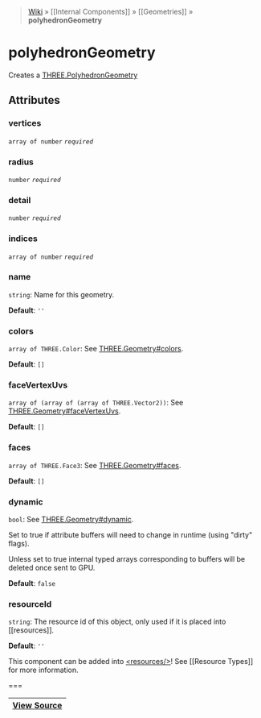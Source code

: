 > [Wiki](Home) » [[Internal Components]] » [[Geometries]] » **polyhedronGeometry**

# polyhedronGeometry

Creates a [THREE.PolyhedronGeometry](http://threejs.org/docs/#Reference/Extras.Geometries/PolyhedronGeometry)

## Attributes

### vertices
``` array of number ``` *``` required ```*

### radius
``` number ``` *``` required ```*

### detail
``` number ``` *``` required ```*

### indices
``` array of number ``` *``` required ```*

### name
``` string ```: Name for this geometry.

**Default**: `''`

### colors
``` array of THREE.Color ```: See [THREE.Geometry#colors](http://threejs.org/docs/#Reference/Core/Geometry.colors).

**Default**: `[]`

### faceVertexUvs
``` array of (array of (array of THREE.Vector2)) ```: See [THREE.Geometry#faceVertexUvs](http://threejs.org/docs/#Reference/Core/Geometry.faceVertexUvs).

**Default**: `[]`

### faces
``` array of THREE.Face3 ```: See [THREE.Geometry#faces](http://threejs.org/docs/#Reference/Core/Geometry.faces).

**Default**: `[]`

### dynamic
``` bool ```: See [THREE.Geometry#dynamic](http://threejs.org/docs/#Reference/Core/Geometry.dynamic).

Set to true if attribute buffers will need to change in runtime (using "dirty" flags).

Unless set to true internal typed arrays corresponding to buffers will be deleted
once sent to GPU.

**Default**: `false`

### resourceId
``` string ```: The resource id of this object, only used if it is placed into [[resources]].

**Default**: `''`

This component can be added into [&lt;resources/&gt;](resources)! See [[Resource Types]] for more information.

===

|**[View Source](../blob/master/src/lib/descriptors/Geometry/PolyhedronGeometryDescriptor.js)**|
 ---|
